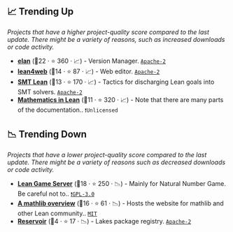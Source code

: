 ## 📈 Trending Up

_Projects that have a higher project-quality score compared to the last update. There might be a variety of reasons, such as increased downloads or code activity._

- <b><a href="https://github.com/leanprover/elan">elan</a></b> (🥈22 · ⭐ 360 · 📈) - Version Manager. <code><a href="http://bit.ly/3nYMfla">Apache-2</a></code>
- <b><a href="https://live.lean-lang.org/">lean4web</a></b> (🥉14 · ⭐ 87 · 📈) - Web editor. <code><a href="http://bit.ly/3nYMfla">Apache-2</a></code>
- <b><a href="https://github.com/ufmg-smite/lean-smt">SMT Lean</a></b> (🥈13 · ⭐ 170 · 📈) - Tactics for discharging Lean goals into SMT solvers. <code><a href="http://bit.ly/3nYMfla">Apache-2</a></code>
- <b><a href="https://leanprover-community.github.io/mathematics_in_lean/">Mathematics in Lean</a></b> (🥈11 · ⭐ 320 · 📈) - Note that there are many parts of the documentation.. <code>❗Unlicensed</code>

## 📉 Trending Down

_Projects that have a lower project-quality score compared to the last update. There might be a variety of reasons such as decreased downloads or code activity._

- <b><a href="https://adam.math.hhu.de/">Lean Game Server</a></b> (🥇18 · ⭐ 250 · 📉) - Mainly for Natural Number Game. Be careful not to.. <code><a href="http://bit.ly/2M0xdwT">❗️GPL-3.0</a></code>
- <b><a href="https://leanprover-community.github.io/mathlib-overview.html">A mathlib overview</a></b> (🥇16 · ⭐ 61 · 📉) - Hosts the website for mathlib and other Lean community.. <code><a href="http://bit.ly/34MBwT8">MIT</a></code>
- <b><a href="https://reservoir.lean-lang.org/">Reservoir</a></b> (🥉4 · ⭐ 17 · 📉) - Lakes package registry. <code><a href="http://bit.ly/3nYMfla">Apache-2</a></code>
